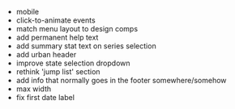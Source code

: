 - mobile
- click-to-animate events
- match menu layout to design comps
- add permanent help text
- add summary stat text on series selection
- add urban header
- improve state selection dropdown
- rethink 'jump list' section
- add info that normally goes in the footer somewhere/somehow
- max width
- fix first date label

